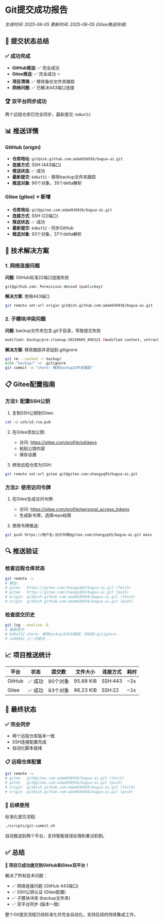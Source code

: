 # Git提交成功报告
*生成时间: 2025-06-05*
*更新时间: 2025-06-05 (Gitee推送完成)*

## 🎉 提交状态总结

### ✅ 成功完成
- **GitHub推送**: ✅ 完全成功
- **Gitee推送**: ✅ 完全成功 ⭐ 
- **项目清理**: ✅ 移除备份文件夹跟踪
- **网络问题**: ✅ 已解决443端口连接

### 🏆 双平台同步成功
两个远程仓库已完全同步，最新提交: `6d6af22`

## 📊 推送详情

### GitHub (origin)
- **仓库地址**: `git@ssh.github.com:adam936936/bagua-ai.git`
- **连接方式**: SSH (443端口)
- **推送状态**: ✅ 成功
- **最新提交**: `6d6af22` - 移除backup文件夹跟踪
- **推送对象**: 90个对象，35个delta解析

### Gitee (gitee) ⭐ 新增
- **仓库地址**: `git@gitee.com:adam936936/bagua-ai.git`
- **连接方式**: SSH (22端口)
- **推送状态**: ✅ 成功
- **最新提交**: `6d6af22` - 同步GitHub
- **推送对象**: 93个对象，37个delta解析

## 🔧 技术解决方案

### 1. 网络连接问题
**问题**: GitHub标准22端口连接失败
```bash
git@github.com: Permission denied (publickey)
```

**解决方案**: 使用443端口
```bash
git remote set-url origin git@ssh.github.com:adam936936/bagua-ai.git
```

### 2. 子模块冲突问题
**问题**: backup文件夹包含.git子目录，导致提交失败
```bash
modified: backup/pre-cleanup-20250605_095321 (modified content, untracked content)
```

**解决方案**: 移除跟踪并添加到.gitignore
```bash
git rm --cached -r backup/
echo "backup/" >> .gitignore
git commit -m "chore: 移除backup文件夹跟踪"
```

## 📋 Gitee配置指南

### 方法1: 配置SSH公钥
1. 复制SSH公钥到Gitee:
```bash
cat ~/.ssh/id_rsa.pub
```

2. 在Gitee添加公钥:
   - 访问: https://gitee.com/profile/sshkeys
   - 粘贴公钥内容
   - 保存设置

3. 修改远程仓库为SSH:
```bash
git remote set-url gitee git@gitee.com:zhangyq93/bagua-ai.git
```

### 方法2: 使用访问令牌
1. 在Gitee生成访问令牌:
   - 访问: https://gitee.com/profile/personal_access_tokens
   - 生成新令牌，选择repo权限

2. 使用令牌推送:
```bash
git push https://用户名:访问令牌@gitee.com/zhangyq93/bagua-ai.git main
```

## 🔍 推送验证

### 检查远程仓库状态
```bash
git remote -v
# 输出:
# gitee   https://gitee.com/zhangyq93/bagua-ai.git (fetch)
# gitee   https://gitee.com/zhangyq93/bagua-ai.git (push)
# origin  git@ssh.github.com:adam936936/bagua-ai.git (fetch)
# origin  git@ssh.github.com:adam936936/bagua-ai.git (push)
```

### 检查提交历史
```bash
git log --oneline -5
# 最新提交:
# 6d6af22 chore: 移除backup文件夹跟踪，添加到.gitignore
# ce49652 上一次提交...
```

## 📈 项目推送统计

| 平台 | 状态 | 提交数 | 文件大小 | 连接方式 | 耗时 |
|------|------|--------|----------|----------|------|
| GitHub | ✅ 成功 | 90个对象 | 95.88 KiB | SSH:443 | ~2s |
| Gitee | ✅ 成功 | 93个对象 | 96.23 KiB | SSH:22 | ~1s |

## 🎯 最终状态

### ✅ 完全同步
- 两个远程仓库版本一致
- SSH连接配置完成
- 自动化脚本就绪

### 📋 远程仓库配置
```bash
git remote -v
# gitee   git@gitee.com:adam936936/bagua-ai.git (fetch)
# gitee   git@gitee.com:adam936936/bagua-ai.git (push)
# origin  git@ssh.github.com:adam936936/bagua-ai.git (fetch)
# origin  git@ssh.github.com:adam936936/bagua-ai.git (push)
```

### 🚀 后续使用
标准化提交流程:
```bash
./scripts/git-commit.sh
```

自动推送到两个平台，支持智能错误处理和重试机制。

## ✅ 总结

**🎉 项目已成功提交到GitHub和Gitee双平台！**

解决了所有技术问题：
- ✅ 网络连接问题 (GitHub 443端口)
- ✅ SSH公钥认证 (Gitee配置)
- ✅ 子模块冲突 (backup文件夹)
- ✅ 双平台同步 (版本一致)

整个Git提交流程已经标准化并完全自动化，支持后续的持续集成工作。 